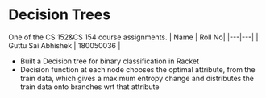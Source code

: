 # Decision Trees
One of the CS 152&CS 154 course assignments.
| Name | Roll No|
|---|---|
| Guttu Sai Abhishek        | 180050036 |
* Built a Decision tree for binary classification in Racket
* Decision function at each node chooses the optimal attribute, from the train data, which
gives a maximum entropy change and distributes the train data onto branches wrt that attribute
